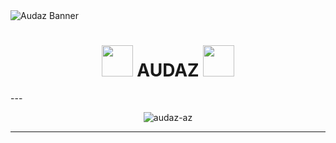 
<img style="display: flex; justify-content: center;" src="https://i.pinimg.com/736x/59/d4/32/59d4324bc5d5d634be85ad5b278af123.jpg" alt="Audaz Banner"/>
<h1 align="center"><img src="https://media.tenor.com/9Hiuq_uczMcAAAAj/counting-money-trouble.gif" width=50> AUDAZ <img src="https://media.tenor.com/9Hiuq_uczMcAAAAj/counting-money-trouble.gif" width=50></h1>
---
<p align="center"> <img src="https://komarev.com/ghpvc/?username=audaz-az&label=Profile%20views&color=0e75b6&style=flat" alt="audaz-az" /> </p>

---
